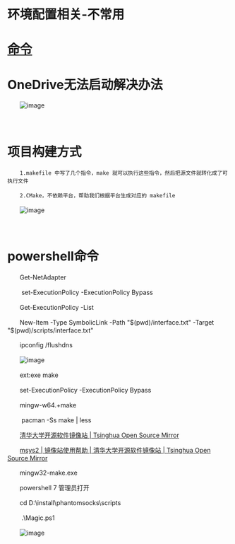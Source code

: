 # 环境配置相关-不常用

# [命令](siyuan://blocks/20230704220020-mlenixa "命令")

# OneDrive无法启动解决办法

　　​![image](image-20230705083834-ho3q5yf.png)​

　　‍

# 项目构建方式

　　​`1.makefile 中写了几个指令，make 就可以执行这些指令，然后把源文件就转化成了可执行文件`​

　　​`2.CMake，不依赖平台，帮助我们根据平台生成对应的 makefile`​

　　​![image](image-20230705083806-7p413qw.png)​

　　‍

# powershell命令

　　Get-NetAdapter

　　 set-ExecutionPolicy -ExecutionPolicy Bypass

　　Get-ExecutionPolicy -List

　　New-Item -Type SymbolicLink -Path "$(pwd)/interface.txt" -Target "$(pwd)/scripts/interface.txt"

　　ipconfig /flushdns

　　​![image](image-20230705083834-ho3q5yf.png)​

　　ext:exe make

　　set-ExecutionPolicy -ExecutionPolicy Bypass

　　mingw-w64.+make

　　 pacman -Ss make | less

　　[清华大学开源软件镜像站 | Tsinghua Open Source Mirror](https://mirrors.tuna.tsinghua.edu.cn/)

　　[msys2 | 镜像站使用帮助 | 清华大学开源软件镜像站 | Tsinghua Open Source Mirror](https://mirrors.tuna.tsinghua.edu.cn/help/msys2/)

　　mingw32-make.exe

　　powershell 7 管理员打开

　　cd D:\install\phantomsocks\scripts

　　 .\Magic.ps1

　　​![image](image-20230705083834-ho3q5yf.png)​
